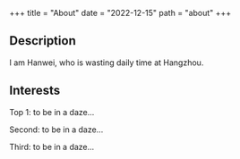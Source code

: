 +++
title = "About"
date = "2022-12-15"
path = "about"
+++

## Description

I am Hanwei, who is wasting daily time at Hangzhou. 

## Interests

Top 1: to be in a daze...

Second: to be in a daze...

Third: to be in a daze...

